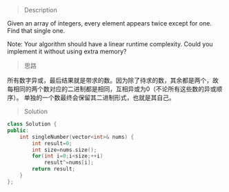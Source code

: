 > Description

Given an array of integers, every element appears twice except for one. Find that single one.

Note:
Your algorithm should have a linear runtime complexity. Could you implement it without using extra memory?

> 思路

所有数字异或，最后结果就是带求的数。因为除了待求的数，其余都是两个，故
每相同的两个数对应的二进制都是相同，互相异或为0（不论所有这些数的异或顺序）。
单独的一个数最终会保留其二进制形式，也就是其自己。

> Solution

```C++
class Solution {
public:
    int singleNumber(vector<int>& nums) {
        int result=0;
        int size=nums.size();
        for(int i=0;i<size;++i)
            result^=nums[i];
        return result;
    }
};
```

